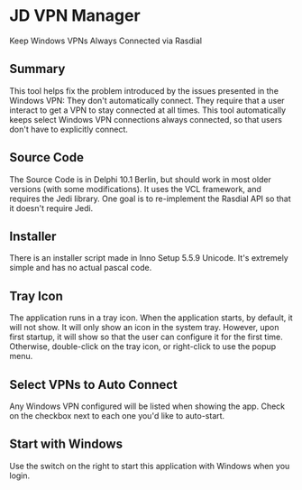 # JD VPN Manager
Keep Windows VPNs Always Connected via Rasdial

## Summary

This tool helps fix the problem introduced by the issues presented in the Windows VPN: They don't automatically connect. They require that a user interact to get a VPN to stay connected at all times. This tool automatically keeps select Windows VPN connections always connected, so that users don't have to explicitly connect.

## Source Code

The Source Code is in Delphi 10.1 Berlin, but should work in most older versions (with some modifications). It uses the VCL framework, and requires the Jedi library. One goal is to re-implement the Rasdial API so that it doesn't require Jedi.

## Installer

There is an installer script made in Inno Setup 5.5.9 Unicode. It's extremely simple and has no actual pascal code.

## Tray Icon

The application runs in a tray icon. When the application starts, by default, it will not show. It will only show an icon in the system tray. However, upon first startup, it will show so that the user can configure it for the first time. Otherwise, double-click on the tray icon, or right-click to use the popup menu.

## Select VPNs to Auto Connect

Any Windows VPN configured will be listed when showing the app. Check on the checkbox next to each one you'd like to auto-start.

## Start with Windows

Use the switch on the right to start this application with Windows when you login.



